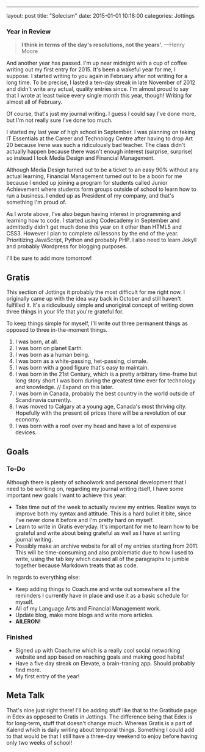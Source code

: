 ---
layout: post
title:  "Solecism"
date:   2015-01-01 10:18:00
categories: Jottings

### Year in Review

>**I think in terms of the day's resolutions, not the years'.** —Henry Moore

And another year has passed. I'm up near midnight with a cup of coffee writing out my first entry for 2015. It's been a wakeful year for me, I suppose. I started writing to you again in February after not writing for a long time. To be precise, I lasted a ten-day streak in late November of 2012 and didn't write any actual, quality entries since. I'm almost proud to say that I wrote at least twice every single month this year, though! Writing for almost all of February.

Of course, that's just my journal writing. I guess I could say I've done more, but I'm not really sure I've done too much.

I started my last year of high school in September. I was planning on taking IT Essentials at the Career and Technology Centre after having to drop Art 20 because Irene was such a ridiculously bad teacher. The class didn't actually happen because there wasn't enough interest (surprise, surprise) so instead I took Media Design and Financial Management.

Although Media Design turned out to be a ticket to an easy 90% without any actual learning, Financial Management turned out to be a boon for me because I ended up joining a program for students called Junior Achievement where students form groups outside of school to learn how to run a business. I ended up as President of my company, and that's something I'm proud of.

As I wrote above, I've also begun having interest in programming and learning how to code. I started using Codecademy in September and admittedly didn't get much done this year on it other than HTML5 and CSS3. However I plan to complete *all* lessons by the end of the year. Prioritizing JavaScript, Python and probably PHP. I also need to learn Jekyll and probably Wordpress for blogging purposes.

I'll be sure to add more tomorrow!

## Gratis

This section of Jottings it probably the most difficult for me right now. I originally came up with the idea way back in October and still haven't fulfilled it. It's a ridiculously simple and unoriginal concept of writing down three things in your life that you're grateful for.

To keep things simple for myself, I'll write out three permanent things as opposed to three in-the-moment things. 

1. I was born, at all.
2. I was born on planet Earth.
3. I was born as a human being.
4. I was born as a white-passing, het-passing, cismale.
5. I was born with a good figure that's easy to maintain.
6. I was born in the 21st Century, which is a pretty arbitrary time-frame but long story short I was born during the greatest time ever for technology and knowledge. // Expand on this later.
7. I was born in Canada, probably the best country in the world outside of Scandinavia currently.
8. I was moved to Calgary at a young age, Canada's most thriving city. Hopefully with the present oil prices there will be a revolution of our economy.
9. I was born with a roof over my head and have a lot of expensive devices. 

## Goals

### To-Do

Although there is plenty of schoolwork and personal development that I need to be working on, regarding my journal writing itself, I have some important new goals I want to achieve this year:

* Take time out of the week to actually review my entries. Realize ways to improve both my syntax and attitude. This is a hard bullet it bite, since I've never done it before and I'm pretty hard on myself.
* Learn to write in Gratis everyday. It's important for me to learn how to be grateful and write about being grateful as well as I have at writing journal writing.
* Possibly make an archive website for all of my entries starting from 2011. This will be time-consuming and also problematic due to how I used to write, using the tab key which caused all of the paragraphs to jumble together because Markdown treats that as code.

In regards to everything else:

* Keep adding things to Coach.me and write out somewhere all the reminders I currently have in place and use it as a basic schedule for myself.
* All of my Language Arts and Financial Management work.
* Update blog, make more blogs and write more articles.
* **AILERON!**

### Finished

* Signed up with Coach.me which is a really cool social networking website and app based on reaching goals and making good habits!
* Have a five day streak on Elevate, a brain-traning app. Should probably find more.
* My first entry of the year!

## Meta Talk

That's nine just right there! I'll be adding stuff like that to the Gratitude page in Edex as opposed to Gratis in Jottings. The difference being that Edex is for long-term, stuff that doesn't change much. Whereas Gratis is a part of Kalend which is daily writing about temporal things. Something I could add to that would be that I still have a three-day weekend to enjoy before having only two weeks of school!
